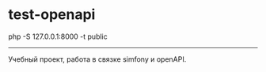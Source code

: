 # test-openapi

php -S 127.0.0.1:8000 -t public

---
Учебный проект, работа в связке simfony и openAPI.

